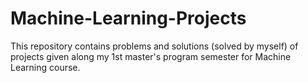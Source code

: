 # Machine-Learning-Projects
This repository contains problems and solutions (solved by myself) of projects given along my 1st master's program semester for Machine Learning course.
